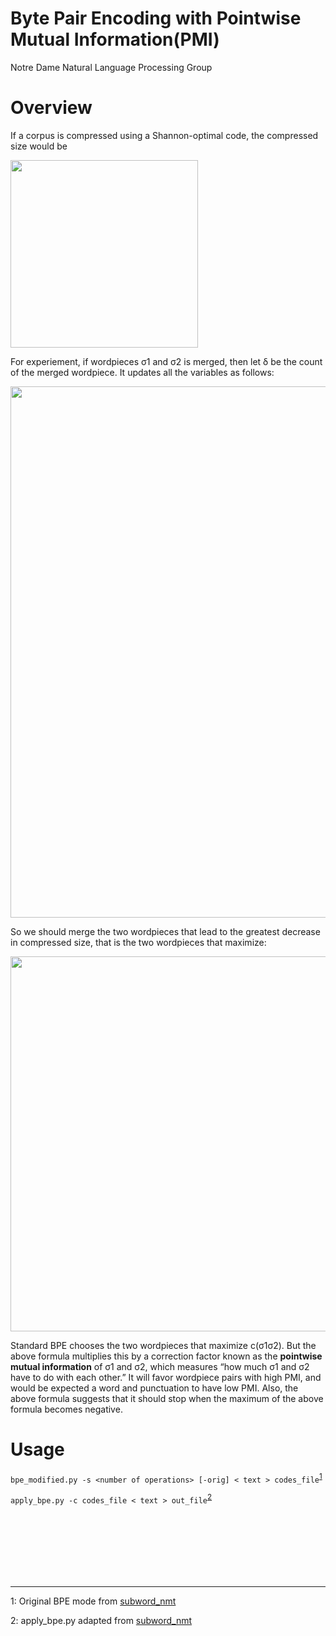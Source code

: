 # Byte Pair Encoding with Pointwise Mutual Information(PMI)
Notre Dame Natural Language Processing Group

# Overview

If a corpus is compressed using a Shannon-optimal code, the compressed size would be

<img src="https://i.imgur.com/NNjAzjF.jpg" width="300">

For experiement, if wordpieces σ1 and σ2 is merged, then let δ be the count of the merged wordpiece. 
It updates all the variables as follows:

<img src="https://i.imgur.com/6LywEBh.jpg" width="850">

So we should merge the two wordpieces that lead to the greatest decrease in compressed size, 
that is the two wordpieces that maximize:

<img src="https://i.imgur.com/q1dLh5J.jpg" width="600">

Standard BPE chooses the two wordpieces that maximize c(σ1σ2). But the above formula multiplies this by a correction factor known as the **pointwise mutual information** of σ1 and σ2, which measures “how much σ1 and σ2 have to do with each other.” It will favor wordpiece pairs with high PMI, and would be expected a word and punctuation to have low PMI.
Also, the above formula suggests that it should stop when the maximum of the above formula becomes negative.

# Usage
```bpe_modified.py -s <number of operations> [-orig] < text > codes_file```<sup>[1](#footnote1)</sup>

```apply_bpe.py -c codes_file < text > out_file```<sup>[2](#footnote2)</sup>



<br><br>
<br><br>
<br><br>


---
<a name="footnote1">1</a>: Original BPE mode from [subword_nmt](https://github.com/rsennrich/subword-nmt)


<a name="footnote2">2</a>: apply_bpe.py adapted from [subword_nmt](https://github.com/rsennrich/subword-nmt)
